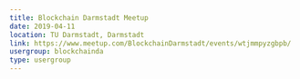 ```yaml
---
title: Blockchain Darmstadt Meetup
date: 2019-04-11
location: TU Darmstadt, Darmstadt
link: https://www.meetup.com/BlockchainDarmstadt/events/wtjmmpyzgbpb/
usergroup: blockchainda
type: usergroup
---
```

